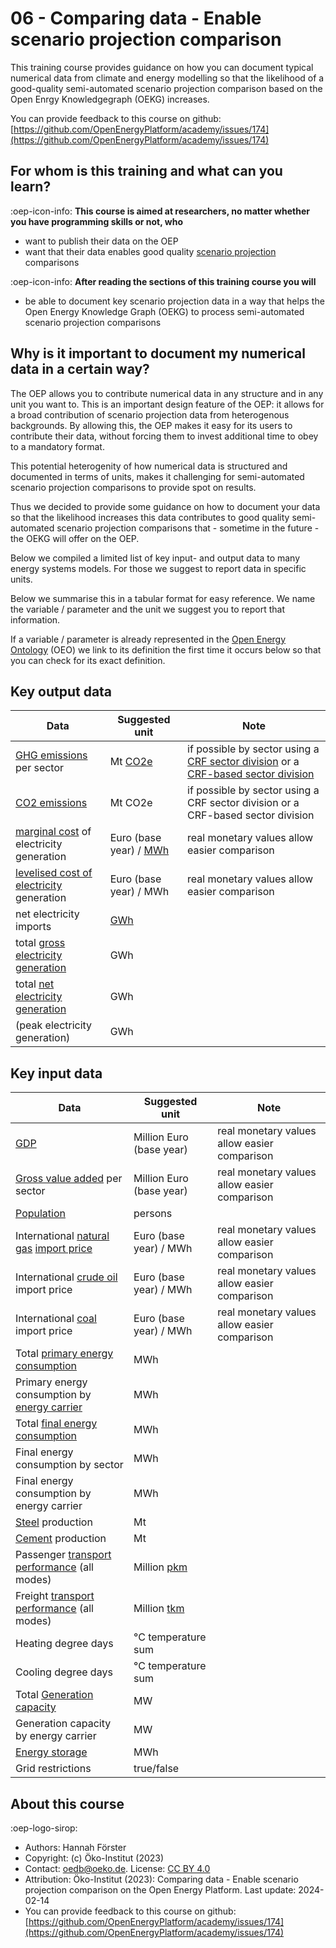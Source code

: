# 06 - Comparing data - Enable scenario projection comparison

This training course provides guidance on how you can document typical numerical data from climate and energy modelling so
that the likelihood of a good-quality semi-automated scenario projection comparison based on the Open Enrgy Knowledgegraph (OEKG) increases.

You can provide feedback to this course on github: [https://github.com/OpenEnergyPlatform/academy/issues/174](https://github.com/OpenEnergyPlatform/academy/issues/174)

## For whom is this training and what can you learn?

:oep-icon-info: **This course is aimed at researchers, no matter whether you have programming skills or not, who**

- want to publish their data on the OEP
- want that their data enables good quality [scenario projection](https://openenergy-platform.org/ontology/oeo/OEO_00010262) comparisons

:oep-icon-info: **After reading the sections of this training course you will**

- be able to document key scenario projection data in a way that helps the Open Energy Knowledge Graph (OEKG) to process semi-automated scenario projection comparisons

## Why is it important to document my numerical data in a certain way?

The OEP allows you to contribute numerical data in any structure and in any unit you want to. This is an important design feature of the OEP: it allows for a broad contribution of scenario projection data from heterogenous backgrounds. By allowing this, the OEP makes it easy for its users to contribute their data, without forcing them to invest additional time to obey to a mandatory format.

This potential heterogenity of how numerical data is structured and documented in terms of units, makes it challenging for semi-automated scenario projection comparisons to provide spot on results.

Thus we decided to provide some guidance on how to document your data so that the likelihood increases this data contributes to good quality semi-automated scenario projection comparisons that - sometime in the future - the OEKG will offer on the OEP.

Below we compiled a limited list of key input- and output data to many energy systems models. For those we suggest to report data in specific units.

Below we summarise this in a tabular format for easy reference. We name the variable / parameter and the unit we suggest you to report that information.

If a variable / parameter is already represented in the [Open Energy Ontology](https://openenergy-platform.org/ontology/) (OEO) we link to its definition the first time it occurs below so that you can check for its exact definition.

## Key output data

| Data                                                                                                  | Suggested unit                                                       | Note                                                                                                                                                                                                       |
| ----------------------------------------------------------------------------------------------------- | -------------------------------------------------------------------- | ---------------------------------------------------------------------------------------------------------------------------------------------------------------------------------------------------------- |
| [GHG emissions](https://openenergy-platform.org/ontology/oeo/OEO_00140082) per sector                 | Mt [CO2e](https://openenergy-platform.org/ontology/oeo/OEO_00140083) | if possible by sector using a [CRF sector division](https://openenergy-platform.org/ontology/oeo/OEO_00010402) or a [CRF-based sector division](https://openenergy-platform.org/ontology/oeo/OEO_00010402) |
| [CO2 emissions](http://openenergy-platform.org/ontology/oeo/OEO_00260008)                             | Mt CO2e                                                              | if possible by sector using a CRF sector division or a CRF-based sector division                                                                                                                           |
| [marginal cost](https://openenergy-platform.org/ontology/oeo/OEO_00040008) of electricity generation  | Euro (base year) / [MWh](https://openenergy-platform.org/ontology/oeo/OEO_00050008)                                               | real monetary values allow easier comparison                                                                                                                                                               |
| [levelised cost of electricity](https://openenergy-platform.org/ontology/oeo/OEO_00020127) generation | Euro (base year) / MWh                                               | real monetary values allow easier comparison                                                                                                                                                               |
| net electricity imports                                                                               | [GWh](https://openenergy-platform.org/ontology/oeo/OEO_00050011)                                                                  |                                                                                                                                                                                                            |
| total [gross electricity generation](https://openenergy-platform.org/ontology/oeo/OEO_00240012)       | GWh                                                                  |                                                                                                                                                                                                            |
| total [net electricity generation](https://openenergy-platform.org/ontology/oeo/OEO_00240013)         | GWh                                                                  |                                                                                                                                                                                                            |
| (peak electricity generation)                                                                         | GWh                                                                  |                                                                                                                                                                                                            |

## Key input data

| Data                                                                                                                                                             | Suggested unit                                                          | Note                                         |
| ---------------------------------------------------------------------------------------------------------------------------------------------------------------- | ----------------------------------------------------------------------- | -------------------------------------------- |
| [GDP](https://openenergy-platform.org/ontology/oeo/OEO_00140013)                                                                                                 | Million Euro (base year)                                                | real monetary values allow easier comparison |
| [Gross value added](https://openenergy-platform.org/ontology/oeo/OEO_00140023) per sector                                                                        | Million Euro (base year)                                                | real monetary values allow easier comparison |
| [Population](https://openenergy-platform.org/ontology/oeo/OEO_00230013)                                                                                          | persons                                                                 |                                              |
| International [natural gas](https://openenergy-platform.org/ontology/oeo/OEO_00000292) [import price](https://openenergy-platform.org/ontology/oeo/OEO_00240036) | Euro (base year) / MWh                                                  | real monetary values allow easier comparison |
| International [crude oil](https://openenergy-platform.org/ontology/oeo/OEO_00000115) import price                                                                | Euro (base year) / MWh                                                  | real monetary values allow easier comparison |
| International [coal](https://openenergy-platform.org/ontology/oeo/OEO_00000088) import price                                                                     | Euro (base year) / MWh                                                  | real monetary values allow easier comparison |
| Total [primary energy consumption](https://openenergy-platform.org/ontology/oeo/OEO_00050018)                                                                    | MWh                                                                     |                                              |
| Primary energy consumption by [energy carrier](https://openenergy-platform.org/ontology/oeo/OEO_00020039)                                                        | MWh                                                                     |                                              |
| Total [final energy consumption](https://openenergy-platform.org/ontology/oeo/OEO_00050016)                                                                      | MWh                                                                     |                                              |
| Final energy consumption by sector                                                                                                                               | MWh                                                                     |                                              |
| Final energy consumption by energy carrier                                                                                                                       | MWh                                                                     |                                              |
| [Steel](https://openenergy-platform.org/ontology/oeo/OEO_00240034) production                                                                                    | Mt                                                                      |                                              |
| [Cement](https://openenergy-platform.org/ontology/oeo/OEO_00240029) production                                                                                   | Mt                                                                      |                                              |
| Passenger [transport performance](http://openenergy-platform.org/ontology/oeo/OEO_00320000) (all modes)                                                          | Million [pkm](http://openenergy-platform.org/ontology/oeo/OEO_00320002) |                                              |
| Freight [transport performance](http://openenergy-platform.org/ontology/oeo/OEO_00320000) (all modes)                                                            | Million [tkm](http://openenergy-platform.org/ontology/oeo/OEO_00320003) |                                              |
| Heating degree days                                                                                                                                              | °C temperature sum                                                      |                                              |
| Cooling degree days                                                                                                                                              | °C temperature sum                                                      |                                              |
| Total [Generation capacity](https://openenergy-platform.org/ontology/oeo/OEO_00010257)                                                                           | MW                                                                      |                                              |
| Generation capacity by energy carrier                                                                                                                            | MW                                                                      |                                              |
| [Energy storage](http://openenergy-platform.org/ontology/oeo/OEO_00230000)                                                                                       | MWh                                                                     |                                              |
| Grid restrictions                                                                                                                                                | true/false                                                              |                                              |

## About this course

:oep-logo-sirop:

- Authors: Hannah Förster
- Copyright: (c) Öko-Institut (2023)
- Contact: oedb@oeko.de. License: [CC BY 4.0](https://creativecommons.org/licenses/by/4.0/deed.en)
- Attribution: Öko-Institut (2023): Comparing data - Enable scenario projection comparison on the Open Energy Platform. Last update: 2024-02-14
- You can provide feedback to this course on github: [https://github.com/OpenEnergyPlatform/academy/issues/174](https://github.com/OpenEnergyPlatform/academy/issues/174)
